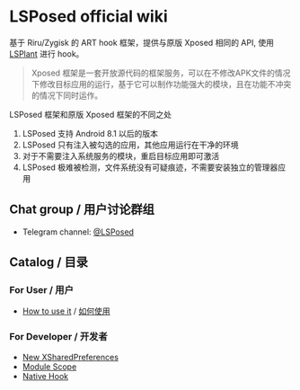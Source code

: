 # LSPosed official wiki

[](https://github.com/LSPosed/LSPosed/wiki#lsposed-official-wiki)

基于 Riru/Zygisk 的 ART hook 框架，提供与原版 Xposed 相同的 API, 使用 [LSPlant](https://github.com/LSPosed/LSPlant) 进行 hook。

> Xposed 框架是一套开放源代码的框架服务，可以在不修改APK文件的情况下修改目标应用的运行，基于它可以制作功能强大的模块，且在功能不冲突的情况下同时运作。

LSPosed 框架和原版 Xposed 框架的不同之处

1. LSPosed 支持 Android 8.1 以后的版本
2. LSPosed 只有注入被勾选的应用，其他应用运行在干净的环境
3. 对于不需要注入系统服务的模块，重启目标应用即可激活
4. LSPosed 极难被检测，文件系统没有可疑痕迹，不需要安装独立的管理器应用

## Chat group / 用户讨论群组

[](https://github.com/LSPosed/LSPosed/wiki#chat-group--%E7%94%A8%E6%88%B7%E8%AE%A8%E8%AE%BA%E7%BE%A4%E7%BB%84)

* Telegram channel: [@LSPosed](https://t.me/LSPosed)

## Catalog / 目录

[](https://github.com/LSPosed/LSPosed/wiki#catalog--%E7%9B%AE%E5%BD%95)

### For User / 用户

[](https://github.com/LSPosed/LSPosed/wiki#for-user--%E7%94%A8%E6%88%B7)

* [How to use it](https://github.com/LSPosed/LSPosed/wiki/How-to-use-it) / [如何使用](https://github.com/LSPosed/LSPosed/wiki/%E5%A6%82%E4%BD%95%E4%BD%BF%E7%94%A8)

### For Developer / 开发者

[](https://github.com/LSPosed/LSPosed/wiki#for-developer--%E5%BC%80%E5%8F%91%E8%80%85)

* [New XSharedPreferences](https://github.com/LSPosed/LSPosed/wiki/New-XSharedPreferences)
* [Module Scope](https://github.com/LSPosed/LSPosed/wiki/Module-Scope)
* [Native Hook](https://github.com/LSPosed/LSPosed/wiki/Native-Hook)
